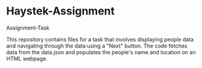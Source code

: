 # Haystek-Assignment
Assignment-Task

This repository contains files for a task that involves displaying people data and navigating through the data using a "Next" button. The code fetches data from the data.json and populates the people's name and location on an HTML webpage.
